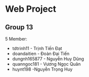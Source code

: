 # Web Project
## Group 13
5 Member:
+ tdtrinh11 - Trịnh Tiến Đạt
+ doandaitien - Đoàn Đại Tiến
+ dungnh165877 - Nguyễn Huy Dũng
+ quanngoc181 - Vương Ngọc Quân
+ huynt198 -Nguyễn Trọng Huy
